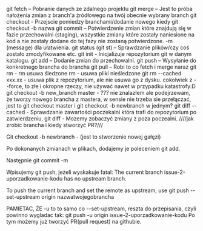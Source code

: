 git fetch – Pobranie danych ze zdalnego projektu
git merge – Jest to próba nałożenia zmian z branch'a źródłowego na twój obecnie wybrany branch
git checkout - Przejscie pomiedzy branchami/dodanie nowego kiedy git checkout -b nazwa 
git commit – Potwierdzenie zmian które znajdują się w fazie przechowalni (staging), wszystkie 
zmiany które zostały naniesione na kod a nie zostały dodane do tej fazy nie zostaną potwierdzone. -m (message) dla ułatwienia.
git status (git st) – Sprawdzanie plików/czy coś zostało zmodyfikowane etc. 
git init - Inicjalizuje repozytorium git w danym katalogu.
git add – Dodanie zmian do przechowalni.
git push – Wysyłanie do konkretnego brancha do brancha 
git pull – Robi to co fetch i merge naraz 
git rm - rm usuwa śledzone
rm - usuwa pliki nieśledzone
git rm --cached xxx.xx - usuwa plik z repozytorium, ale nie usuwa go z dysku.
cokolwiek z --force, to złe i okropne rzeczy, nie używać nawet w przypadku katastrofy:D
git checkout -b new_branch master - ??? nie znalazłem ale podejrzewam, że tworzy nowego brancha z mastera, w sensie nie trzeba
sie przełączać, jest to git checkout master i git checkout -b newbranch w jednym?
git diff --cached - Sprawdzanie zawartości poczekalni która trafi do repozytorium po zatwierdzeniu.
git diff - Mozemy zobaczyć zmiany z poza poczealni.
////jak zrobic brancha i kiedy stworzyć PR?///

Git checkout -b newbranch - (jest to stworzenie nowej gałęzi)

Po dokonanych zmianach w plikach, dodajemy je poleceniem git add.

Następnie git commit -m

Wpisujemy git push, jeżeli wyskakuje fatal: The current branch issue-2-uporzadkowanie-kodu has no upstream branch. 

To push the current branch and set the remote as upstream, use
git push --set-upstream origin nazwatwojegobrancha

PAMIETAC, ŻE -u to to samo co --set-upstream, reszta do przepisania, czyli powinno wygladac tak: git push -u origin issue-2-uporzadkowanie-kodu Po tym możemy już tworzyć PR(pull request) na githubie.